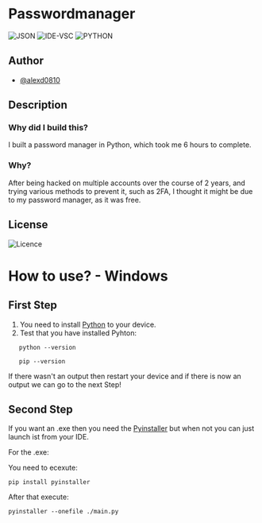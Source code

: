 
# Passwordmanager

![JSON](https://img.shields.io/badge/JSON-808080)
![IDE-VSC](https://img.shields.io/badge/IDE-VISUAL_STUDIO_CODE-blue)
![PYTHON](https://img.shields.io/badge/LANGUAGE-PYTHON-blue)

## Author

- [@alexd0810](https://www.github.com/alexd0810)


## Description

### Why did I build this?
I built a password manager in Python, which took me 6 hours to complete.

### Why?
After being hacked on multiple accounts over the course of 2 years, and trying various methods to prevent it, such as 2FA, I thought it might be due to my password manager, as it was free.

## License
![Licence](https://img.shields.io/badge/LICENSE-MIT-green)

# How to use? - Windows

## First Step

1. You need to install [Python](https://www.python.org/) to your device.
2. Test that you have installed Pyhton:
```
   python --version
```
```
   pip --version
```

If there wasn't an output then restart your device and if there is now an output we can go to the next Step!

## Second Step

If you want an .exe then you need the [Pyinstaller](https://pyinstaller.org/) but when not you can just launch ist from your IDE.

For the .exe:

You need to ecexute:
```
pip install pyinstaller
```
After that execute:
```
pyinstaller --onefile ./main.py
```
